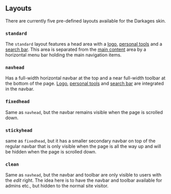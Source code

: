 ## Layouts

There are currently five pre-defined layouts available for the Darkages skin.

### `standard`

The `standard` layout features a head area with a [logo](../components/Logo.md),
[personal tools](../components/PersonalTools.md) and a [search
bar](../components/Searchbar.md). This area is separated from the [main
content](../components/MainContent.md) area by a horizontal menu bar holding the
main navigation items.

### `navhead`

Has a full-width horizontal navbar at the top and a near full-width toolbar at
the bottom of the page. [Logo](../components/Logo.md),
[personal tools](../components/PersonalTools.md) and [search
bar](../components/Searchbar.md) are integrated in the navbar.

### `fixedhead`

Same as `navhead`, but the navbar remains visible when the page is scrolled
down.

### `stickyhead`

same as `fixedhead`, but it has a smaller secondary navbar on top of the regular
navbar that is only visible when the page is all the way up and will be hidden
when the page is scrolled down.

### `clean`

Same as `navhead`, but the navbar and toolbar are only visible to users with the
*edit* right. The idea here is to have the navbar and toolbar available for
admins etc., but hidden to the normal site visitor. 
